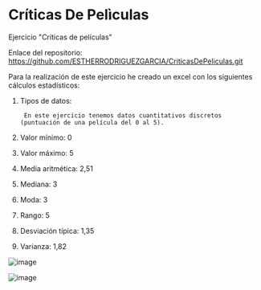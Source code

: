# Críticas De Pelìculas
Ejercicio "Críticas de películas"

Enlace del repositorio: https://github.com/ESTHERRODRIGUEZGARCIA/CriticasDePeliculas.git

Para la realización de este ejercicio he creado un excel con los siguientes cálculos estadísticos:


1. Tipos de datos: 

        En este ejercicio tenemos datos cuantitativos discretos (puntuación de una película del 0 al 5).

2. Valor mínimo: 0
3. Valor máximo: 5
4. Media aritmética: 2,51
5. Mediana: 3
6. Moda: 3
7. Rango: 5
8. Desviación típica: 1,35
9. Varianza: 1,82


![image](https://user-images.githubusercontent.com/91721860/165625752-f4e1d4c0-b8dd-490f-a6eb-93e035770128.png)


![image](https://user-images.githubusercontent.com/91721860/165625849-9ffbe541-1941-4e16-bc4a-fe47ebe57278.png)
